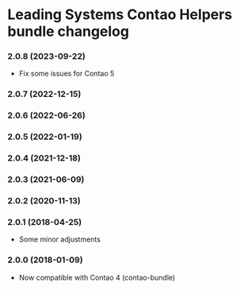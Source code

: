 Leading Systems Contao Helpers bundle changelog
===========================================

### 2.0.8 (2023-09-22)
 * Fix some issues for Contao 5

### 2.0.7 (2022-12-15)

### 2.0.6 (2022-06-26)

### 2.0.5 (2022-01-19)

### 2.0.4 (2021-12-18)

### 2.0.3 (2021-06-09)

### 2.0.2 (2020-11-13)

### 2.0.1 (2018-04-25)
 * Some minor adjustments

### 2.0.0 (2018-01-09)
 * Now compatible with Contao 4 (contao-bundle)

